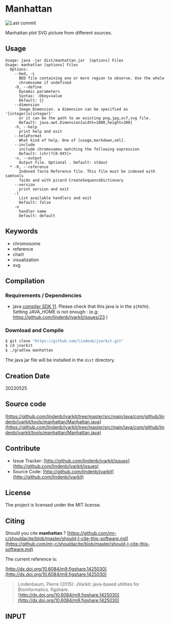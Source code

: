 # Manhattan

![Last commit](https://img.shields.io/github/last-commit/lindenb/jvarkit.png)

Manhattan plot SVG picture from different sources.


## Usage

```
Usage: java -jar dist/manhattan.jar  [options] Files
Usage: manhattan [options] Files
  Options:
    --bed, -L
      BED file containing one or more region to observe. Use the whole 
      chromosome if undefined
    -D, --define
      Dynamic parameters
      Syntax: -Dkey=value
      Default: {}
    --dimension
      Image Dimension. a dimension can be specified as '[integer]x[integer]' 
      or it can be the path to an existing png,jpg,xcf,svg file.
      Default: java.awt.Dimension[width=1000,height=300]
    -h, --help
      print help and exit
    --helpFormat
      What kind of help. One of [usage,markdown,xml].
    --include
      include chromosomes matching the following expression
      Default: (chr)?[0-9XY]+
    -o, --output
      Output file. Optional . Default: stdout
  * -R, --reference
      Indexed fasta Reference file. This file must be indexed with samtools 
      faidx and with picard CreateSequenceDictionary
    --version
      print version and exit
    -l
      List available handlers and exit
      Default: false
    -n
      handler name
      Default: default

```


## Keywords

 * chromosome
 * reference
 * chart
 * visualization
 * svg


## Compilation

### Requirements / Dependencies

* java [compiler SDK 11](https://jdk.java.net/11/). Please check that this java is in the `${PATH}`. Setting JAVA_HOME is not enough : (e.g: https://github.com/lindenb/jvarkit/issues/23 )


### Download and Compile

```bash
$ git clone "https://github.com/lindenb/jvarkit.git"
$ cd jvarkit
$ ./gradlew manhattan
```

The java jar file will be installed in the `dist` directory.


## Creation Date

20220525

## Source code 

[https://github.com/lindenb/jvarkit/tree/master/src/main/java/com/github/lindenb/jvarkit/tools/manhattan/Manhattan.java](https://github.com/lindenb/jvarkit/tree/master/src/main/java/com/github/lindenb/jvarkit/tools/manhattan/Manhattan.java)


## Contribute

- Issue Tracker: [http://github.com/lindenb/jvarkit/issues](http://github.com/lindenb/jvarkit/issues)
- Source Code: [http://github.com/lindenb/jvarkit](http://github.com/lindenb/jvarkit)

## License

The project is licensed under the MIT license.

## Citing

Should you cite **manhattan** ? [https://github.com/mr-c/shouldacite/blob/master/should-I-cite-this-software.md](https://github.com/mr-c/shouldacite/blob/master/should-I-cite-this-software.md)

The current reference is:

[http://dx.doi.org/10.6084/m9.figshare.1425030](http://dx.doi.org/10.6084/m9.figshare.1425030)

> Lindenbaum, Pierre (2015): JVarkit: java-based utilities for Bioinformatics. figshare.
> [http://dx.doi.org/10.6084/m9.figshare.1425030](http://dx.doi.org/10.6084/m9.figshare.1425030)


## INPUT



